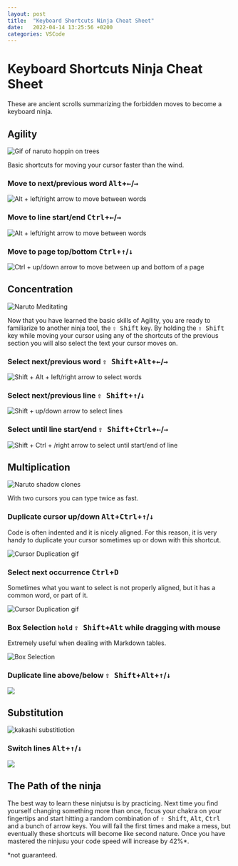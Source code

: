 ```yaml
---
layout: post
title:  "Keyboard Shortcuts Ninja Cheat Sheet"
date:   2022-04-14 13:25:56 +0200
categories: VSCode
---
```

# Keyboard Shortcuts Ninja Cheat Sheet

These are ancient scrolls summarizing the forbidden moves to become a keyboard ninja.

## Agility

![Gif of naruto hoppin on trees](/assets/2022-04-13-keyboard-shortcuts-ninja-cheat-sheet/naruto-hopping.gif)

Basic shortcuts for moving your cursor faster than the wind.

### Move to next/previous word <kbd>Alt</kbd>+<kbd>←</kbd>/<kbd>→</kbd>

![Alt + left/right arrow to move between words](/assets/2022-04-13-keyboard-shortcuts-ninja-cheat-sheet/move_between_words.gif)

### Move to line start/end <kbd>Ctrl</kbd>+<kbd>←</kbd>/<kbd>→</kbd>

![Alt + left/right arrow to move between words](/assets/2022-04-13-keyboard-shortcuts-ninja-cheat-sheet/move_start_end_line.gif)

### Move to page top/bottom <kbd>Ctrl</kbd>+<kbd>↑</kbd>/<kbd>↓</kbd>

![Ctrl + up/down arrow to move between up and bottom of a page](/assets/2022-04-13-keyboard-shortcuts-ninja-cheat-sheet/move_top_bottom_page.gif)

## Concentration

![Naruto Meditating](/assets/2022-04-13-keyboard-shortcuts-ninja-cheat-sheet/naruto_meditating.gif)

Now that you have learned the basic skills of Agility, you are ready to familiarize to another ninja tool, the <kbd>⇧ Shift</kbd> key. By holding the <kbd>⇧ Shift</kbd> key while moving your cursor using any of the shortcuts of the previous section you will also select the text your cursor moves on.

### Select next/previous word <kbd>⇧ Shift</kbd>+<kbd>Alt</kbd>+<kbd>←</kbd>/<kbd>→</kbd>

![Shift + Alt + left/right arrow to select words](/assets/2022-04-13-keyboard-shortcuts-ninja-cheat-sheet/select_word_by_word.gif)

### Select next/previous line <kbd>⇧ Shift</kbd>+<kbd>↑</kbd>/<kbd>↓</kbd>

![Shift + up/down arrow to select lines](/assets/2022-04-13-keyboard-shortcuts-ninja-cheat-sheet/select_lines.gif)

### Select until line start/end <kbd>⇧ Shift</kbd>+<kbd>Ctrl</kbd>+<kbd>←</kbd>/<kbd>→</kbd>

![Shift + Ctrl + /right arrow to select until start/end of line](/assets/2022-04-13-keyboard-shortcuts-ninja-cheat-sheet/select_to_start_end_line.gif)

## Multiplication

![Naruto shadow clones](/assets/2022-04-13-keyboard-shortcuts-ninja-cheat-sheet/naruto_clones.gif)

With two cursors you can type twice as fast.

### Duplicate cursor up/down <kbd>Alt</kbd>+<kbd>Ctrl</kbd>+<kbd>↑</kbd>/<kbd>↓</kbd>

Code is often indented and it is nicely aligned.
For this reason, it is very handy to duplicate
your cursor sometimes up or down with this shortcut.

![Cursor Duplication gif](/assets/2022-04-13-keyboard-shortcuts-ninja-cheat-sheet/duplicate_up_down.gif)

### Select next occurrence <kbd>Ctrl</kbd>+<kbd>D</kbd>

Sometimes what you want to select is not properly aligned, but it has a common word, or part of it.

![Cursor Duplication gif](/assets/2022-04-13-keyboard-shortcuts-ninja-cheat-sheet/select_next_occurrence.gif)

### Box Selection `hold` <kbd>⇧ Shift</kbd>+<kbd>Alt</kbd> while dragging with mouse

Extremely useful when dealing with Markdown tables.

![Box Selection](/assets/2022-04-13-keyboard-shortcuts-ninja-cheat-sheet/box_selection.gif)

### Duplicate line above/below <kbd>⇧ Shift</kbd>+<kbd>Alt</kbd>+<kbd>↑</kbd>/<kbd>↓</kbd>
![](/assets/2022-04-13-keyboard-shortcuts-ninja-cheat-sheet/copy_up_down.gif)

## Substitution

![kakashi substitiotion](/assets/2022-04-13-keyboard-shortcuts-ninja-cheat-sheet/substitution_naruto.gif)

### Switch lines <kbd>Alt</kbd>+<kbd>↑</kbd>/<kbd>↓</kbd>

![](/assets/2022-04-13-keyboard-shortcuts-ninja-cheat-sheet/switch_lines.gif)

## The Path of the ninja

The best way to learn these ninjutsu is by practicing. Next time you find yourself changing something more than once, focus your chakra on your fingertips and start hitting a random combination of <kbd>⇧ Shift</kbd>, <kbd>Alt</kbd>, <kbd>Ctrl</kbd> and a bunch of arrow keys. You will fail the first times and make a mess, but eventually these shortcuts will become like second nature. Once you have mastered the ninjusu your code speed will increase by 42%*.

*not guaranteed.